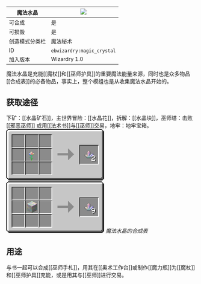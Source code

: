| 魔法水晶 |![](https://github.com/Electroblob77/Wizardry/blob/1.12.2/src/main/resources/assets/ebwizardry/textures/items/magic_crystal.png)|
|---|---|
| 可合成 | 是 |
| 可损毁 | 是 |
| 创造模式分类栏 | 魔法秘术 |
| ID | `ebwizardry:magic_crystal` |
| 加入版本 | Wizardry 1.0 |

魔法水晶是充能[[魔杖]]和[[巫师护具]]的重要魔法能量来源，同时也是众多物品[[合成表]]的必备物品，事实上，整个模组也是从收集魔法水晶开始的。

## 获取途径
下矿：[[水晶矿石]]，主世界冒险：[[水晶花]]，拆解：[[水晶块]]，巫师塔：击败[[邪恶巫师]] 或用[[法术书]]与[[巫师]]交易，地牢：地牢宝箱。
![](images/recipes/crystal_flower_to_crystals.png) ![](images/recipes/crystal_block_to_crystals.png)
_魔法水晶的合成表_

## 用途
与书一起可以合成[[巫师手札]]，用其在[[奥术工作台]]或制作[[魔力瓶]]为[[魔杖]]和[[巫师护具]]充能，或是用其与[[巫师]]进行交易。
